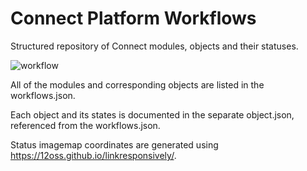 # Connect Platform Workflows

Structured repository of Connect modules, objects and their statuses.

![workflow](https://github.com/cloudblue/connect-workflows/blob/main/subscriptions-fulfillment-request/approved.png?raw=true)

All of the modules and corresponding objects are listed in the workflows.json.

Each object and its states is documented in the separate object.json, referenced from the workflows.json.

Status imagemap coordinates are generated using https://12oss.github.io/linkresponsively/.
